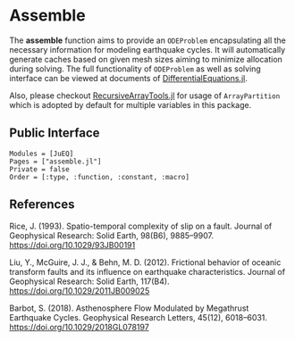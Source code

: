 # Assemble

The **assemble** function aims to provide an `ODEProblem` encapsulating
  all the necessary information for modeling earthquake cycles. It will
  automatically generate caches based on given mesh sizes aiming to minimize
  allocation during solving. The full functionality of `ODEProblem`
  as well as solving interface can be viewed at documents of
  [DifferentialEquations.jl](http://docs.juliadiffeq.org/latest/index.html).

Also, please checkout [RecursiveArrayTools.jl](https://github.com/JuliaDiffEq/RecursiveArrayTools.jl) for usage of `ArrayPartition`
which is adopted by default for multiple variables in this package.

## Public Interface
```@autodocs
Modules = [JuEQ]
Pages = ["assemble.jl"]
Private = false
Order = [:type, :function, :constant, :macro]
```

## References
Rice, J. (1993). Spatio-temporal complexity of slip on a fault. Journal of Geophysical Research: Solid Earth, 98(B6), 9885–9907. https://doi.org/10.1029/93JB00191

Liu, Y., McGuire, J. J., & Behn, M. D. (2012). Frictional behavior of oceanic transform faults and its influence on earthquake characteristics. Journal of Geophysical Research: Solid Earth, 117(B4). https://doi.org/10.1029/2011JB009025

Barbot, S. (2018). Asthenosphere Flow Modulated by Megathrust Earthquake Cycles. Geophysical Research Letters, 45(12), 6018–6031. https://doi.org/10.1029/2018GL078197
